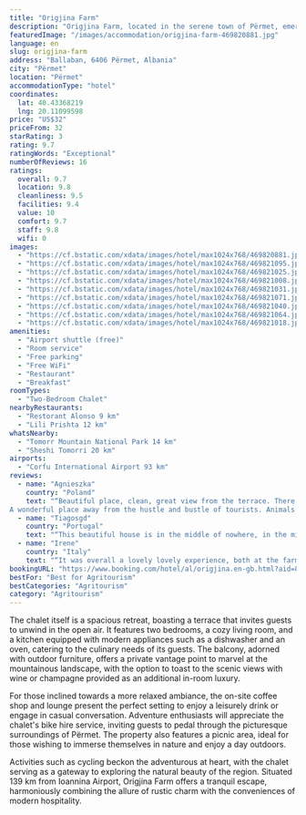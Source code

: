```yaml
---
title: "Origjina Farm"
description: "Origjina Farm, located in the serene town of Përmet, emerges as a distinguished destination for travelers seeking a blend of comfort and adventure."
featuredImage: "/images/accommodation/origjina-farm-469820881.jpg"
language: en
slug: origjina-farm
address: "Ballaban, 6406 Përmet, Albania"
city: "Përmet"
location: "Përmet"
accommodationType: "hotel"
coordinates:
  lat: 40.43368219
  lng: 20.11099598
price: "US$32"
priceFrom: 32
starRating: 3
rating: 9.7
ratingWords: "Exceptional"
numberOfReviews: 16
ratings:
  overall: 9.7
  location: 9.8
  cleanliness: 9.5
  facilities: 9.4
  value: 10
  comfort: 9.7
  staff: 9.8
  wifi: 0
images:
  - "https://cf.bstatic.com/xdata/images/hotel/max1024x768/469820881.jpg?k=755ebb78089946348d3e4372eeb55c9ac8b609a105b4e15f1e1fce56ae10412c&o=&hp=1"
  - "https://cf.bstatic.com/xdata/images/hotel/max1024x768/469821095.jpg?k=38ba8cfb6834e42b34fd773e933891e2d308ea31bb4d42ae4099ea8e981995aa&o=&hp=1"
  - "https://cf.bstatic.com/xdata/images/hotel/max1024x768/469821025.jpg?k=5addb09bd1fba17dedb02f24d6da101a8cd4b919e0ee9350d60e758b10eb1bcd&o=&hp=1"
  - "https://cf.bstatic.com/xdata/images/hotel/max1024x768/469821008.jpg?k=4eb879635c9052d5fa75ca4dd37db5f7e170880846927b50ded06ac57fbda6af&o=&hp=1"
  - "https://cf.bstatic.com/xdata/images/hotel/max1024x768/469821031.jpg?k=c483b1d5cd91c6e52c802b01efc0ec3eea3c121f66146afb6147c533ed4d7574&o=&hp=1"
  - "https://cf.bstatic.com/xdata/images/hotel/max1024x768/469821071.jpg?k=06240c4f48889ad820a63074e18649b24cd507c99213cb4d1b3e62604b3b61bb&o=&hp=1"
  - "https://cf.bstatic.com/xdata/images/hotel/max1024x768/469821040.jpg?k=77612220c96b3c56d4e78d38fee6d527b347927dc0a0028707fd50b705765aec&o=&hp=1"
  - "https://cf.bstatic.com/xdata/images/hotel/max1024x768/469821064.jpg?k=e51938172f97c90658679fd165cb9d6702f18743f83b301039ad5d8b87171331&o=&hp=1"
  - "https://cf.bstatic.com/xdata/images/hotel/max1024x768/469821018.jpg?k=e5710121713e761d0c8bd6433d850c4351e5b8e107b7e1f596e4c1a5491a6750&o=&hp=1"
amenities:
  - "Airport shuttle (free)"
  - "Room service"
  - "Free parking"
  - "Free WiFi"
  - "Restaurant"
  - "Breakfast"
roomTypes:
  - "Two-Bedroom Chalet"
nearbyRestaurants:
  - "Restorant Alonso 9 km"
  - "Lili Prishta 12 km"
whatsNearby:
  - "Tomorr Mountain National Park 14 km"
  - "Sheshi Tomorri 20 km"
airports:
  - "Corfu International Airport 93 km"
reviews:
  - name: "Agnieszka"
    country: "Poland"
    text: "“Beautiful place, clean, great view from the terrace. There is a kitchen with all the necessary utensils.
A wonderful place away from the hustle and bustle of tourists. Animals in the yard. Beautiful, lovely dogs, little chicks, peacocks! I am...”"
  - name: "Tiagosgd"
    country: "Portugal"
    text: "“This beautiful house is in the middle of nowhere, in the middle of the farms. Very beautiful house, excellent place to stay and have a good rest, well equiped, silence, amazing hosts.”"
  - name: "Irene"
    country: "Italy"
    text: "“It was overall a lovely lovely experience, both at the farm and at ferma grand albanik where we had dinner and breakfast. The place is adorable and the whole family is very welcoming. We'll be back!”"
bookingURL: "https://www.booking.com/hotel/al/origjina.en-gb.html?aid=8035640"
bestFor: "Best for Agritourism"
bestCategories: "Agritourism"
category: "Agritourism"
---
```


The chalet itself is a spacious retreat, boasting a terrace that invites guests to unwind in the open air. It features two bedrooms, a cozy living room, and a kitchen equipped with modern appliances such as a dishwasher and an oven, catering to the culinary needs of its guests. The balcony, adorned with outdoor furniture, offers a private vantage point to marvel at the mountainous landscape, with the option to toast to the scenic views with wine or champagne provided as an additional in-room luxury.

For those inclined towards a more relaxed ambiance, the on-site coffee shop and lounge present the perfect setting to enjoy a leisurely drink or engage in casual conversation. Adventure enthusiasts will appreciate the chalet's bike hire service, inviting guests to pedal through the picturesque surroundings of Përmet. The property also features a picnic area, ideal for those wishing to immerse themselves in nature and enjoy a day outdoors.

Activities such as cycling beckon the adventurous at heart, with the chalet serving as a gateway to exploring the natural beauty of the region. Situated 139 km from Ioannina Airport, Origjina Farm offers a tranquil escape, harmoniously combining the allure of rustic charm with the conveniences of modern hospitality.